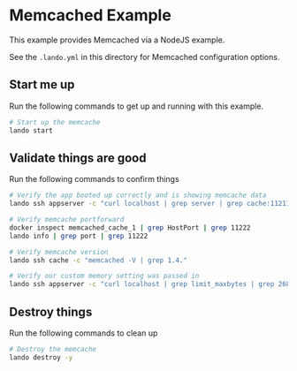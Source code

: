 Memcached Example
=================

This example provides Memcached via a NodeJS example.

See the `.lando.yml` in this directory for Memcached configuration options.

Start me up
-----------

Run the following commands to get up and running with this example.

```bash
# Start up the memcache
lando start
```

Validate things are good
------------------------

Run the following commands to confirm things

```bash
# Verify the app booted up correctly and is showing memcache data
lando ssh appserver -c "curl localhost | grep server | grep cache:11211"

# Verify memcache portforward
docker inspect memcached_cache_1 | grep HostPort | grep 11222
lando info | grep port | grep 11222

# Verify memcache version
lando ssh cache -c "memcached -V | grep 1.4."

# Verify our custom memory setting was passed in
lando ssh appserver -c "curl localhost | grep limit_maxbytes | grep 268435456"
```

Destroy things
--------------

Run the following commands to clean up

```bash
# Destroy the memcache
lando destroy -y
```
